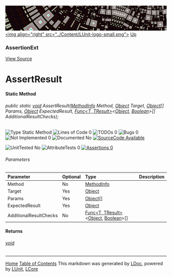 ![](../Content/LUnit-banner-small.png "")
[&lt;img align=&quot;right&quot; src=&quot;../Content/LUnit-logo-small.png&quot;&gt;](../../README.md)
[Up](AssertionExt.md)
### AssertionExt
[View Source](../Extensions/AssertionExt.cs)
# AssertResult
#### Static Method
###### public static <a href="https://msdn.microsoft.com/en-us/library/system.void.aspx" alt="" target="_blank">void</a> AssertResult(<a href="https://msdn.microsoft.com/en-us/library/system.reflection.methodinfo.aspx" alt="" target="_blank">MethodInfo</a> Method, <a href="https://msdn.microsoft.com/en-us/library/system.object.aspx" alt="" target="_blank">Object</a> Target, <a href="https://msdn.microsoft.com/en-us/library/system.object.aspx" alt="" target="_blank">Object[]</a> Params, <a href="https://msdn.microsoft.com/en-us/library/system.object.aspx" alt="" target="_blank">Object</a> ExpectedResult, <a href="https://msdn.microsoft.com/en-us/library/bb549151.aspx" alt="" target="_blank">Func&lt;T, TResult&gt;</a>&lt;<a href="https://msdn.microsoft.com/en-us/library/system.object.aspx" alt="" target="_blank">Object</a>, <a href="https://msdn.microsoft.com/en-us/library/system.boolean.aspx" alt="" target="_blank">Boolean</a>&gt;[] AdditionalResultChecks);

![Type Static Method](http://b.repl.ca/v1/Type-Static%20Method-blue.png "") ![Lines of Code 0](http://b.repl.ca/v1/Lines%20of%20Code-0-blue.png "") ![TODOs 0](http://b.repl.ca/v1/TODOs-0-green.png "") ![Bugs 0](http://b.repl.ca/v1/Bugs-0-green.png "") ![Not Implemented 0](http://b.repl.ca/v1/Not%20Implemented-0-green.png "") ![Documented No](http://b.repl.ca/v1/Documented-No-red.png "") [![SourceCode Available](http://b.repl.ca/v1/SourceCode-Available-brightgreen.png "")](../Extensions/AssertionExt.cs#L460)

![UnitTested No](http://b.repl.ca/v1/UnitTested-No-lightgrey.png "") ![AttributeTests 0](http://b.repl.ca/v1/AttributeTests-0-lightgrey.png "") [![Assertions 0](http://b.repl.ca/v1/Assertions-0-lightgrey.png "")](../Extensions/AssertionExt.cs)
###### Parameters

Parameter | Optional | Type | Description
:---  | :---  | :---  | :--- 
Method | No | <a href="https://msdn.microsoft.com/en-us/library/system.reflection.methodinfo.aspx" alt="" target="_blank">MethodInfo</a> | 
Target | Yes | <a href="https://msdn.microsoft.com/en-us/library/system.object.aspx" alt="" target="_blank">Object</a> | 
Params | Yes | <a href="https://msdn.microsoft.com/en-us/library/system.object.aspx" alt="" target="_blank">Object[]</a> | 
ExpectedResult | Yes | <a href="https://msdn.microsoft.com/en-us/library/system.object.aspx" alt="" target="_blank">Object</a> | 
AdditionalResultChecks | No | <a href="https://msdn.microsoft.com/en-us/library/bb549151.aspx" alt="" target="_blank">Func&lt;T, TResult&gt;</a>&lt;<a href="https://msdn.microsoft.com/en-us/library/system.object.aspx" alt="" target="_blank">Object</a>, <a href="https://msdn.microsoft.com/en-us/library/system.boolean.aspx" alt="" target="_blank">Boolean</a>&gt;[] | 

#### Returns
###### <a href="https://msdn.microsoft.com/en-us/library/system.void.aspx" alt="" target="_blank">void</a>


---
[Home](../../README.md) [Table of Contents](../../TableOfContents.md)
This markdown was generated by [LDoc](https://github.com/CodeSingularity/LDoc), powered by [LUnit](https://github.com/CodeSingularity/LUnit), [LCore](https://github.com/CodeSingularity/LCore)
